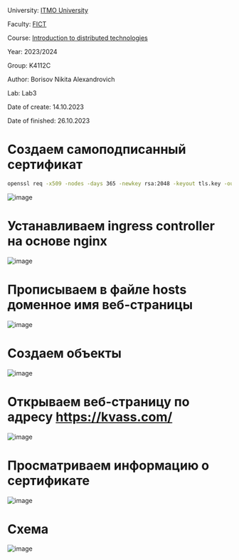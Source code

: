University: [ITMO University](https://itmo.ru/ru/)

Faculty: [FICT](https://fict.itmo.ru)

Course: [Introduction to distributed technologies](https://github.com/itmo-ict-faculty/introduction-to-distributed-technologies)

Year: 2023/2024

Group: K4112C

Author: Borisov Nikita Alexandrovich

Lab: Lab3

Date of create: 14.10.2023

Date of finished: 26.10.2023

# Создаем самоподписанный сертификат

```sh
openssl req -x509 -nodes -days 365 -newkey rsa:2048 -keyout tls.key -out tls.crt
```
![image](https://github.com/luka-mag1c/2023_2024-introduction_to_distributed_technologies-k4112c-borisov_n_a/assets/55001395/ae07115a-0fc9-4c56-8c1e-1d02e8620108)

# Устанавливаем ingress controller на основе nginx 
![image](https://github.com/luka-mag1c/2023_2024-introduction_to_distributed_technologies-k4112c-borisov_n_a/assets/55001395/9f24b414-441c-41cc-ab26-45a14e3e826c)

# Прописываем в файле hosts доменное имя веб-страницы
![image](https://github.com/luka-mag1c/2023_2024-introduction_to_distributed_technologies-k4112c-borisov_n_a/assets/55001395/08eef0e0-82a1-44b0-ad02-12856ef197e4)

# Создаем объекты
![image](https://github.com/luka-mag1c/2023_2024-introduction_to_distributed_technologies-k4112c-borisov_n_a/assets/55001395/1a2e345f-12e1-401d-abc8-73307bc3861c)


# Открываем веб-страницу по адресу https://kvass.com/
![image](https://github.com/luka-mag1c/2023_2024-introduction_to_distributed_technologies-k4112c-borisov_n_a/assets/55001395/a29ca10c-0d8c-4bbe-80fc-79329bec4a30)

# Просматриваем информацию о сертификате
![image](https://github.com/luka-mag1c/2023_2024-introduction_to_distributed_technologies-k4112c-borisov_n_a/assets/55001395/a182addf-b95f-4ae4-bc6d-1aed53fd6deb)

# Схема
![image](https://github.com/luka-mag1c/2023_2024-introduction_to_distributed_technologies-k4112c-borisov_n_a/assets/55001395/f06dd99a-8eab-4b2d-b582-37cb169ded3f)


